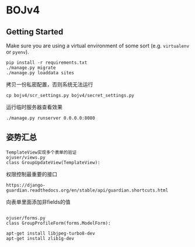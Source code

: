 # BOJv4

## Getting Started

Make sure you are using a virtual environment of some sort (e.g. `virtualenv` or
`pyenv`).

```
pip install -r requirements.txt
./manage.py migrate
./manage.py loaddata sites
```

拷贝一份私密配置，否则系统无法运行

```
cp bojv4/scr_settings.py bojv4/secret_settings.py

```

运行临时服务器查看效果
```
./manage.py runserver 0.0.0.0:8080

```

## 姿势汇总
```
TemplateView实现多个表单的验证
ojuser/views.py
class GroupUpdateView(TemplateView):
```
权限控制最重要的接口
```
https://django-guardian.readthedocs.org/en/stable/api/guardian.shortcuts.html
```
向表单里面添加非fields的值
```

ojuser/forms.py
class GroupProfileForm(forms.ModelForm):
```
```
apt-get install libjpeg-turbo8-dev
apt-get install zlib1g-dev
